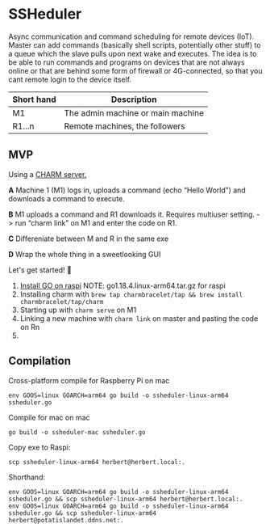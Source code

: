 # SSHeduler

Async communication and command scheduling for remote devices (IoT).
Master can add commands (basically shell scripts, potentially other stuff) to a queue which the slave pulls upon next wake and executes. 
The idea is to be able to run commands and programs on devices that are not always online or that are behind some form of firewall or 4G-connected, so that you cant remote login to the device itself.


| Short hand | Description                       |
| ---------- | --------------------------------- |
| M1         | The admin machine or main machine |
| R1...n     | Remote machines, the followers    |


## MVP

Using a [CHARM server.](https://github.com/charmbracelet/charm)

**A** Machine 1 (M1) logs in, uploads a command (echo “Hello World”) and downloads a command to execute. 

**B** M1 uploads a command and R1 downloads it. Requires multiuser setting. -> run “charm link” on M1 and enter the code on R1. 

**C** Differeniate between M and R in the same exe

**D** Wrap the whole thing in a sweetlooking GUI

Let's get started! 🚀

1. [Install GO on raspi](https://www.e-tinkers.com/2019/06/better-way-to-install-golang-go-on-raspberry-pi/) NOTE: go1.18.4.linux-arm64.tar.gz for raspi
2. Installing charm with ```brew tap charmbracelet/tap && brew install charmbracelet/tap/charm```
3. Starting up with ```charm serve``` on M1
4. Linking a new machine with ```charm link``` on master and pasting the code on Rn
5. 




## Compilation

Cross-platform compile for Raspberry Pi on mac
```
env GOOS=linux GOARCH=arm64 go build -o ssheduler-linux-arm64 ssheduler.go
```

Compile for mac on mac

```
go build -o ssheduler-mac ssheduler.go
```

Copy exe to Raspi:
```
scp ssheduler-linux-arm64 herbert@herbert.local:.
```

Shorthand:
```
env GOOS=linux GOARCH=arm64 go build -o ssheduler-linux-arm64 ssheduler.go && scp ssheduler-linux-arm64 herbert@herbert.local:.
env GOOS=linux GOARCH=arm64 go build -o ssheduler-linux-arm64 ssheduler.go && scp ssheduler-linux-arm64 herbert@potatislandet.ddns.net:.
```

